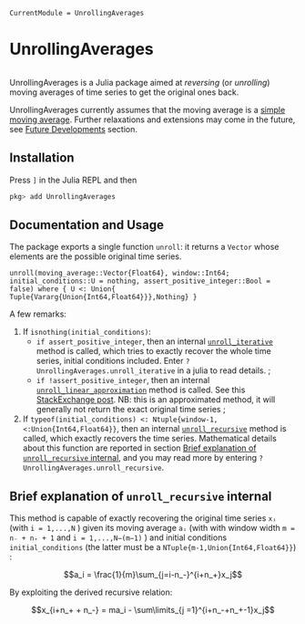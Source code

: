 ```@meta
CurrentModule = UnrollingAverages
```

# UnrollingAverages

```@contents
```

UnrollingAverages is a Julia package aimed at *reversing* (or *unrolling*) moving averages of time series to get the original ones back.

UnrollingAverages currently assumes that the moving average is a [simple moving average](https://en.wikipedia.org/wiki/Moving_average#Simple_moving_average). Further relaxations and extensions may come in the future, see [Future Developments](#Future-Developments) section.

## Installation

Press `]` in the Julia REPL and then

```julia
pkg> add UnrollingAverages
```

## Documentation and Usage

The package exports a single function `unroll`: it returns a `Vector` whose elements are the possible original time series.

```@docs
unroll(moving_average::Vector{Float64}, window::Int64; initial_conditions::U = nothing, assert_positive_integer::Bool = false) where { U <: Union{ Tuple{Vararg{Union{Int64,Float64}}},Nothing} }
```

A few remarks:

1. If `isnothing(initial_conditions)`:
   - `if assert_positive_integer`, then an internal [`unroll_iterative`](@ref) method is called, which tries to exactly recover the whole time series, initial conditions included. Enter `?UnrollingAverages.unroll_iterative` in a julia  to read details. ;
   - `if !assert_positive_integer`, then an internal [`unroll_linear_approximation`](@ref) method is called. See this [StackExchange post](https://stats.stackexchange.com/a/68002). NB: this is an approximated method, it will generally not return the exact original time series ;
2. If `typeof(initial_conditions) <: Ntuple{window-1, <:Union{Int64,Float64}}`, then an internal [`unroll_recursive`](@ref) method is called, which exactly recovers the time series. Mathematical details about this function are reported in section [Brief explanation of `unroll_recursive` internal](@ref), and you may read more by entering `?UnrollingAverages.unroll_recursive`.

## Brief explanation of `unroll_recursive` internal

This method is capable of exactly recovering the original time series `xᵢ` (with `i = 1,...,N` ) given its moving average `aᵢ` (with with window width `m = n₋ + n₊ + 1` and `i = 1,...,N−(m−1)` )  and initial conditions `initial_conditions` (the latter must be a `NTuple{m-1,Union{Int64,Float64}}`) :

```math
a_i = \frac{1}{m}\sum_{j=i-n_-}^{i+n_+}x_j
```

By exploiting the derived recursive relation:

```math
x_{i+n_+ + n_-} = ma_i - \sum\limits_{j =1}^{i+n_-+n_+-1}x_j
```
